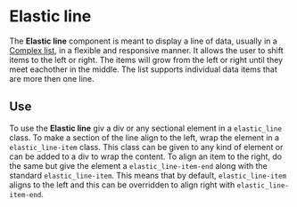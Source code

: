 
# Elastic line

The **Elastic line** component is meant to display a line of data, usually in a
[Complex list](/components/detail/complex_list), in a flexible and responsive
manner. It allows the user to shift items to the left or right. The items will
grow from the left or right until they meet eachother in the middle. The list
supports individual data items that are more then one line.

## Use

To use the **Elastic line** giv a div or any sectional element in a `elastic_line`
class. To make a section of the line align to the left, wrap the element in a
`elastic_line-item` class. This class can be given to any kind of element or can
be added to a div to wrap the content. To align an item to the right, do the same
but give the element a `elastic_line-item-end` along with the standard `elastic_line-item`.
This means that by default, `elastic_line-item` aligns to the left and this can
be overridden to align right with `elastic_line-item-end`.
